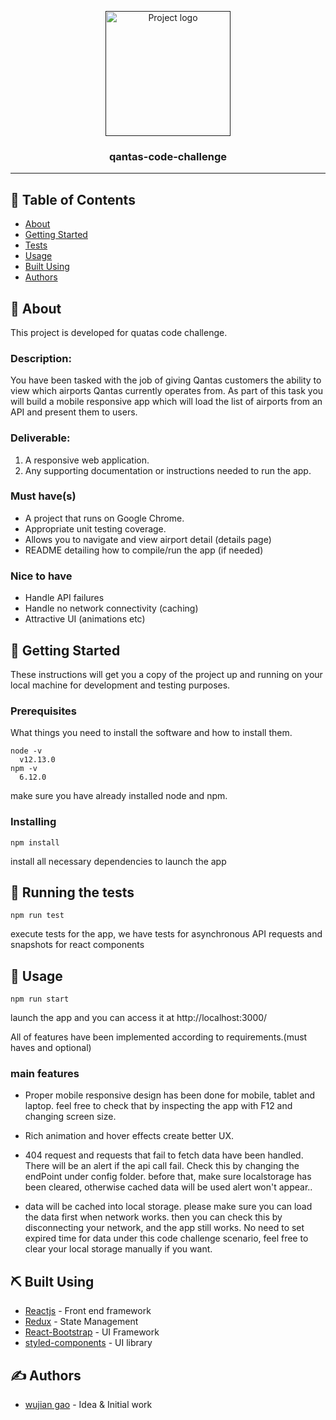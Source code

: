 <p align="center">
  <a href="" rel="noopener">
 <img width=200px height=200px src="https://i.imgur.com/6wj0hh6.jpg" alt="Project logo"></a>
</p>

<h3 align="center">qantas-code-challenge</h3>

<div align="center">

</div>

---

## 📝 Table of Contents

-   [About](#about)
-   [Getting Started](#getting_started)
-   [Tests](#tests)
-   [Usage](#usage)
-   [Built Using](#built_using)
-   [Authors](#authors)

## 🧐 About <a name = "about"></a>

This project is developed for quatas code challenge.

### Description:

You have been tasked with the job of giving Qantas customers the ability to view which airports Qantas currently operates from. As part of this task you will build a mobile responsive app which will load the list of airports from an API and present them to users.

### Deliverable:

1. A responsive web application.
2. Any supporting documentation or instructions needed to run the app.

### Must have(s)

-   A project that runs on Google Chrome.
-   Appropriate unit testing coverage.
-   Allows you to navigate and view airport detail (details page)
-   README detailing how to compile/run the app (if needed)

### Nice to have

-   Handle API failures
-   Handle no network connectivity (caching)
-   Attractive UI (animations etc)

## 🏁 Getting Started <a name = "getting_started"></a>

These instructions will get you a copy of the project up and running on your local machine for development and testing purposes.

### Prerequisites

What things you need to install the software and how to install them.

```
node -v
  v12.13.0
npm -v
  6.12.0
```

make sure you have already installed node and npm.

### Installing

```
npm install
```

install all necessary dependencies to launch the app

## 🔧 Running the tests <a name = "tests"></a>

```
npm run test
```

execute tests for the app, we have tests for asynchronous API requests and snapshots for react components

## 🎈 Usage <a name="usage"></a>

```
npm run start
```

launch the app and you can access it at http://localhost:3000/

All of features have been implemented according to requirements.(must haves and optional)

### main features

-   Proper mobile responsive design has been done for mobile, tablet and laptop. feel free to check that by inspecting the app with F12 and changing screen size.

-   Rich animation and hover effects create better UX.

-   404 request and requests that fail to fetch data have been handled. There will be an alert if the api call fail. Check this by changing the endPoint under config folder. before that, make sure localstorage has been cleared, otherwise cached data will be used alert won't appear..

-   data will be cached into local storage. please make sure you can load the data first when network works. then you can check this by disconnecting your network, and the app still works. No need to set expired time for data under this code challenge scenario, feel free to clear your local storage manually if you want.

## ⛏️ Built Using <a name = "built_using"></a>

-   [Reactjs](https://reactjs.org/) - Front end framework
-   [Redux](https://redux.js.org/) - State Management
-   [React-Bootstrap](https://react-bootstrap.github.io/) - UI Framework
-   [styled-components](https://www.styled-components.com/) - UI library

## ✍️ Authors <a name = "authors"></a>

-   [wujian gao](https://github.com/gaowujian) - Idea & Initial work
